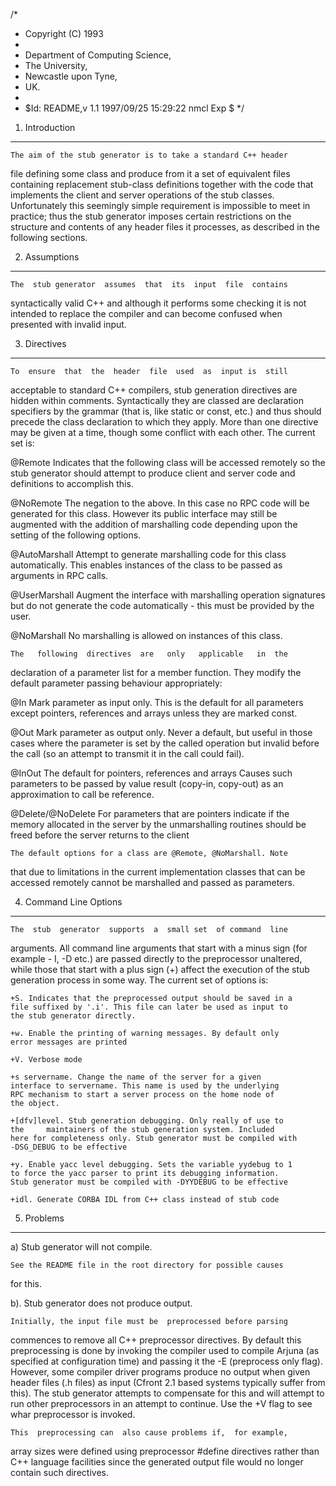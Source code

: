 /*
 * Copyright (C) 1993
 *
 * Department of Computing Science,
 * The University,
 * Newcastle upon Tyne,
 * UK.
 *
 * $Id: README,v 1.1 1997/09/25 15:29:22 nmcl Exp $
 */

1.	Introduction
********************

	The aim of the stub generator is to take a standard C++ header
file defining some class and produce from it a set of equivalent files
containing replacement stub-class  definitions together with  the code
that  implements the client and server operations of the stub classes.
Unfortunately this seemingly simple requirement  is impossible to meet
in practice; thus the  stub generator imposes  certain restrictions on
the  structure  and contents of  any  header files  it  processes,  as
described in the following sections.

2.	Assumptions
*******************

	The  stub generator  assumes  that  its  input  file  contains
syntactically valid  C++ and although  it performs some checking it is
not  intended to replace the compiler  and can  become  confused  when
presented with invalid input.

3.	Directives
******************

	To  ensure  that  the  header  file  used  as  input is  still
acceptable  to standard  C++ compilers, stub generation directives are
hidden   within   comments.    Syntactically  they  are  classed   are
declaration specifiers by the grammar (that is,  like static or const,
etc.)  and thus  should precede  the class declaration  to  which they
apply.   More  than one directive may be given at a time, though  some
conflict with each other. The current set is:

@Remote
	 Indicates that  the following class will be accessed remotely
so the stub generator should attempt to produce client and server code
and definitions to accomplish this.

@NoRemote
	 The negation to  the above. In this case no RPC code will  be
generated for this  class. However  its public interface  may still be
augmented  with  the addition of  marshalling code  depending upon the
setting of the following options.

@AutoMarshall
	 Attempt  to  generate   marshalling   code  for  this   class
automatically.  This enables  instances of  the  class to be passed as
arguments in RPC calls.

@UserMarshall
	 Augment  the interface  with marshalling operation signatures
but  do not generate the code automatically - this must be provided by
the user.

@NoMarshall
	 No marshalling is allowed on instances of this class.

	The   following  directives  are   only   applicable   in  the
declaration of a parameter list for a member function. They modify the
default parameter passing behaviour appropriately:

@In
	Mark parameter  as  input only.  This  is  the default for all
parameters except  pointers,  references and  arrays  unless they  are
marked const.

@Out
	 Mark parameter as output only. Never a default, but useful in
those  cases where the  parameter  is set  by the called operation but
invalid  before  the  call (so an attempt to  transmit it in  the call
could fail).

@InOut
	The default  for pointers,  references and arrays Causes  such
parameters  to be  passed  by value result  (copy-in, copy-out) as  an
approximation to call be reference.

@Delete/@NoDelete
	For  parameters that   are  pointers indicate  if the   memory
allocated in the server by the unmarshalling  routines should be freed
before the server returns to the client

	The default options for a class are @Remote, @NoMarshall. Note
that due to limitations in the current implementation classes that can
be accessed remotely cannot be marshalled and passed as parameters.

4.	Command Line Options
****************************

	The  stub  generator  supports  a  small set  of command  line
arguments.  All command line arguments  that start with a  minus  sign
(for example - I, -D  etc.) are  passed directly  to the  preprocessor
unaltered, while those that  start with  a  plus sign  (+)  affect the
execution of the stub  generation process in some way. The current set
of options is:

	+S. Indicates that the preprocessed output should be saved in a 
	file suffixed by '.i'. This file can later be used as input to
	the stub generator directly. 

	+w. Enable the printing of warning messages. By default only 
	error messages are printed

	+V. Verbose mode

	+s servername. Change the name of the server for a given 
	interface to servername. This name is used by the underlying 
	RPC mechanism to start a server process on the home node of 
	the object.

	+[dfv]level. Stub generation debugging. Only really of use to
	the 	maintainers of the stub generation system. Included
	here for completeness only. Stub generator must be compiled with
	-DSG_DEBUG to be effective

	+y. Enable yacc level debugging. Sets the variable yydebug to 1 
	to force the yacc parser to print its debugging information.
	Stub generator must be compiled with -DYYDEBUG to be effective

	+idl. Generate CORBA IDL from C++ class instead of stub code

5. 	Problems
****************

a)	Stub generator will not compile.

	See the README file in the root directory for possible causes
for this. 

b).	Stub generator does not produce output.

	Initially, the input file must be  preprocessed before parsing
commences  to remove all C++ preprocessor directives.  By default this
preprocessing is done by invoking the compiler  used to compile Arjuna
(as specified at configuration time) and passing it the -E (preprocess
only  flag). 
	However, some compiler driver  programs produce no output when
given header  files (.h   files)  as input (Cfront  2.1  based systems
typically  suffer  from   this).    The  stub generator  attempts   to
compensate for this and will attempt to  run other preprocessors in an
attempt to  continue.  Use the +V flag   to see  whar preprocessor  is
invoked.

	This  preprocessing can  also cause problems if,  for example,
array sizes were defined using preprocessor #define directives  rather
than C++ language facilities  since the generated output file would no
longer contain such directives.


